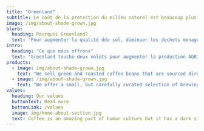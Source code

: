 ```yaml
---
title: "Greenland"
subtitle: Le coût de la protection du milieu naturel est beaucoup plus faible que le coût de sa reconstitution. La défense de la nature est rentable pour les nations.
image: /img/about-shade-grown.jpg
blurb:
  heading: Pourquoi Greenland?
  text: "Pour augmenter la qualité dde sol, diminuer les dechets menagers, diminiuer les dechets des telephones portable."
intro:
  heading: "Ce que nous offrons"
  text: "Greenland touche deux volets pour augmenter la production AGRICOLE."
products:
  - image: img/about-shade-grown.jpg
    text: "We sell green and roasted coffee beans that are sourced directly from independent farmers and farm cooperatives. We’re proud to offer a variety of coffee beans grown with great care for the environment and local communities. Check our post or contact us directly for current availability."
  - image: /img/about-shade-grown.jpg
    text: "We offer a small, but carefully curated selection of brewing gear and tools for every taste and experience level. No matter if you roast your own beans or just bought your first french press, you’ll find a gadget to fall in love with in our shop."
values:
  heading: Our values
  buttonText: Read more
  buttonLink: /values
  image: img/home-about-section.jpg
  text: Coffee is an amazing part of human culture but it has a dark side too – one of colonialism and mindless abuse of natural resources and human lives. We want to turn this around and return the coffee trade to the drink’s exhilarating, empowering and unifying nature.
---
```

